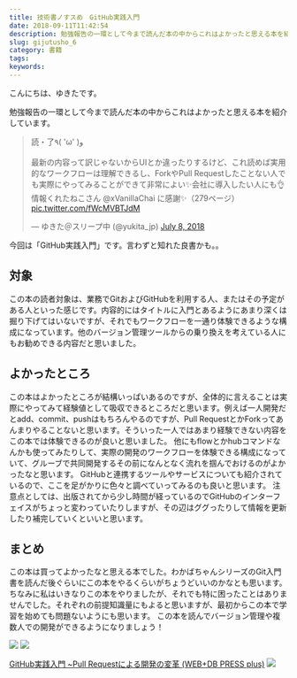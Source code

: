 ```yaml
---
title: 技術書ノすスめ　GitHub実践入門
date: 2018-09-11T11:42:54
description: 勉強報告の一環として今まで読んだ本の中からこれはよかったと思える本を紹介しています。> 読・了٩( '
slug: gijutusho_6
category: 書籍
tags: 
keywords: 
---
```


こんにちは、ゆきたです。

勉強報告の一環として今まで読んだ本の中からこれはよかったと思える本を紹介しています。

<blockquote class="twitter-tweet"><p lang="ja" dir="ltr">読・了٩( &#39;ω&#39; )و<br><br>最新の内容って訳じゃないからUIとか違ったりするけど、これ読めば実用的なワークフローは理解できるし、ForkやPull Requestしたことない人でも実際にやってみることができて非常によい✨会社に導入したい人にも👌<br>情報くれたねこさん @xVanillaChai に感謝✨（279ページ） <a href="https://t.co/fWcMVBTJdM">pic.twitter.com/fWcMVBTJdM</a></p>&mdash; ゆきた＠スリープ中 (@yukita_jp) <a href="https://twitter.com/yukita_jp/status/1015864801807880192?ref_src=twsrc%5Etfw">July 8, 2018</a></blockquote> <script async src="https://platform.twitter.com/widgets.js" charset="utf-8"></script>

今回は「GitHub実践入門」です。言わずと知れた良書かも。。

## 対象

この本の読者対象は、業務でGitおよびGitHubを利用する人、またはその予定がある人といった感じです。内容的にはタイトルに入門とあるようにあまり深くは掘り下げてはいないですが、それでもワークフローを一通り体験できるような構成になっています。他のバージョン管理ツールからの乗り換えを考えている人にもお勧めできる内容だと思いました。

## よかったところ

この本はよかったところが結構いっぱいあるのですが、全体的に言えることは実際にやってみて経験値として吸収できるところだと思います。例えば一人開発だとadd、commit、pushはもちろんやるのですが、Pull RequestとかForkってあんまりやることないと思います。そういった一人ではあまり経験できない内容をこの本では体験できるのが良いと思いました。
他にもflowとかhubコマンドなんかも使ってみたりして、実際の開発のワークフローを体験できる構成になっていて、グルーブで共同開発するその前になんとなく流れを掴んでおけるのがよかったなと思います。
GitHubと連携するツールやサービスについても紹介されているので、ここを足がかりに色々と調べていってみるのも良いと思います。
注意点としては、出版されてから少し時間が経っているのでGitHubのインターフェイスがちょっと変わっていたりしますが、その辺はググったりして情報を更新したり補完していくといいと思います。

## まとめ

この本は買ってよかったなと思える本でした。わかばちゃんシリーズのGit入門書を読んだ後ぐらいにこの本をやるくらいがちょうどいいのかなとも思います。ちなみに私はいきなりこの本をやりましたが、それでも特に困ったことはありませんでした。それぞれの前提知識量にもよると思いますが、最初からこの本で学習を始めても問題ないようにも思います。
この本を読んでバージョン管理や複数人での開発ができるようになりましょう！

[![](//ws-fe.amazon-adsystem.com/widgets/q?_encoding=UTF8&MarketPlace=JP&ASIN=477416366X&ServiceVersion=20070822&ID=AsinImage&WS=1&Format=_SL250_&tag=yukita2a01-22)](https://www.amazon.co.jp/gp/product/477416366X/ref=as_li_tl?ie=UTF8&camp=247&creative=1211&creativeASIN=477416366X&linkCode=as2&tag=yukita2a01-22&linkId=3a898b18c7a22377e0d238a32c52eab4) ![](//ir-jp.amazon-adsystem.com/e/ir?t=yukita2a01-22&l=am2&o=9&a=477416366X)

[GitHub実践入門 ~Pull Requestによる開発の変革 (WEB+DB PRESS plus)](https://www.amazon.co.jp/gp/product/477416366X/ref=as_li_tl?ie=UTF8&camp=247&creative=1211&creativeASIN=477416366X&linkCode=as2&tag=yukita2a01-22&linkId=cc03a936309ddad06a7585882f26461d) ![](//ir-jp.amazon-adsystem.com/e/ir?t=yukita2a01-22&l=am2&o=9&a=477416366X)

